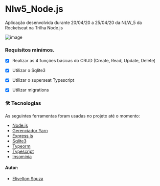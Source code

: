 # Nlw5_Node.js


Aplicação desenvolvida durante 20/04/20 a 25/04/20 da NLW_5 da Rocketseat na Trilha Node.js

![image](https://cdn.iconscout.com/icon/free/png-256/node-js-1174925.png)


### Requisitos minímos.

- [x] Realizar as 4 funções básicas do CRUD (Create, Read, Update, Delete)
- [x] Utilizar o Sqlite3
- [x] Utilizar o superseat Typescript
- [x] Utilizar migrations


### 🛠 Tecnologias

As seguintes ferramentas foram usadas no projeto até o momento:

- [Node.js]()
- [Gerenciador Yarn]()
- [Express.js]()
- [Sqlite3]()
- [Typeorm]()
- [Typescript]()
- [Insominia]()



#### Autor:

- [Elivelton Souza](https://github.com/EliveltonSouzaDev)

